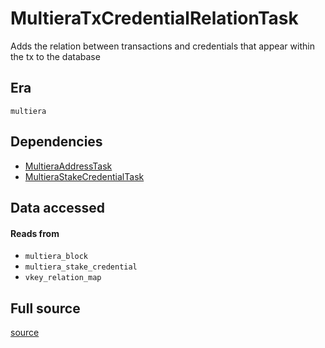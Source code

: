 # MultieraTxCredentialRelationTask
Adds the relation between transactions and credentials that appear within the tx to the database

## Era
` multiera `

## Dependencies

   * [MultieraAddressTask](./MultieraAddressTask)
   * [MultieraStakeCredentialTask](./MultieraStakeCredentialTask)


## Data accessed
#### Reads from

   * ` multiera_block `
   * ` multiera_stake_credential `
   * ` vkey_relation_map `


## Full source
[source](https://github.com/dcSpark/carp/tree/main/indexer/tasks/src/multiera/multiera_tx_credential_relations.rs)
